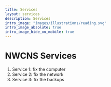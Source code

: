 ```yaml
---
title: Services
layout: services
description: Services
intro_image: "images/illustrations/reading.svg"
intro_image_absolute: true
intro_image_hide_on_mobile: true
---
```


# NWCNS Services

1. Service 1: fix the computer
2. Service 2: fix the network
3. Service 3: fix the backups
